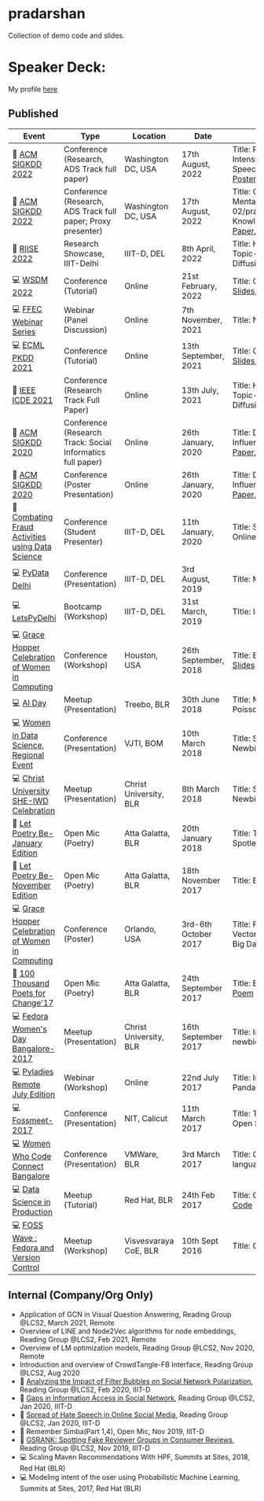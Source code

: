 # pradarshan
Collection of demo code and slides.

# Speaker Deck:
My profile [here](https://speakerdeck.com/_themessier)

## Published

|    Event        |   Type    | Location |  Date   |    Presentation Link   |
|-----------------|-----------|--------|--------|------------|
| :scroll: [ACM SIGKDD 2022](https://kdd.org/kdd2022/) | Conference (Research, ADS Track full paper) | Washington DC, USA | 17th August, 2022 | Title: Proactively Reducing the Hate Intensity of Online Posts via Hate Speech Normalization [Paper](https://dl.acm.org/doi/10.1145/3534678.3539161), [Slides](https://speakerdeck.com/_themessier/proactive-normalization-kdd2022), [Poster](https://github.com/sara-02/pradarshan/blob/master/KDD_Poster_Sarah.pdf) |
| :scroll: [ACM SIGKDD 2022](https://kdd.org/kdd2022/) | Conference (Research, ADS Track full paper; Proxy presenter) | Washington DC, USA | 17th August, 2022 | Title: Counseling Summarization Using Mental Healthhttps://github.com/sara-02/pradarshan/blob/master/README.md Knowledge Guided Utterance Filtering [Paper](https://dl.acm.org/doi/10.1145/3534678.3539187), [Poster](https://github.com/sara-02/pradarshan/blob/master/KDD_Poster_Aseem.pdf) |
| :scroll: [RIISE 2022](https://iiitd.ac.in/riise2022/) | Research Showcase, IIIT-Delhi | IIIT-D, DEL |  8th April, 2022 | Title: Hate is the New Infodemic: A Topic-aware Modeling of Hate Speech Diffusion on Twitter [Poster](https://github.com/sara-02/pradarshan/blob/master/Sarah_Masud_LCS2_RIISE22.jpg) |
| :computer: [WSDM 2022](https://www.wsdm-conference.org/2022/) | Conference (Tutorial) | Online | 21st February, 2022 | Title:  Combating Online Hate Speech [Slides](https://speakerdeck.com/_themessier/tutorial-on-combating-online-hate-speech), [Website](https://hatewash.github.io/) |
| :computer: [FFEC Webinar Series ](https://github.com/sara-02/pradarshan/blob/master/NARI_WIT.jpeg) | Webinar (Panel Discussion) | Online | 7th November, 2021 | Title: NARI: Women in Technology |
| :computer: [ECML PKDD 2021](https://2021.ecmlpkdd.org/) | Conference (Tutorial) | Online | 13th September, 2021 | Title:  Combating Online Hate Speech [Slides](https://speakerdeck.com/_themessier/tutorial-on-combating-online-hate-speech), [Website](https://hatewash.github.io/) |
| :scroll: [IEEE ICDE 2021](https://ieeexplore.ieee.org/xpl/conhome/9458599/proceeding) | Conference (Research Track Full Paper) | Online | 13th July, 2021 | Title: Hate is the New Infodemic: A Topic-aware Modeling of Hate Speech Diffusion on Twitter [Paper](https://ieeexplore.ieee.org/document/9458789), [Slides](https://speakerdeck.com/_themessier/icde-21-full-presentation), [Video](https://www.youtube.com/watch?v=4RJzBGIRqZk) |
| :scroll: [ACM SIGKDD 2020](https://www.kdd.org/kdd2020) | Conference (Research Track: Social Informatics full paper) | Online | 26th January, 2020 | Title: Deep Exogenous and Endogenous Influence Combination for Social Chatter [Paper](https://arxiv.org/abs/2006.07812), [Slides](https://speakerdeck.com/_themessier/kdd-full-presentation), [Video](https://www.youtube.com/watch?v=MWoNQvclpoo) |
| :scroll: [ACM SIGKDD 2020](https://www.kdd.org/kdd2020) | Conference (Poster Presentation) | Online | 26th January, 2020 | Title: Deep Exogenous and Endogenous Influence Combination for Social Chatter [Paper](https://arxiv.org/abs/2006.07812), [Slides](https://speakerdeck.com/_themessier/kdd2020-poster-promotion), [Video](https://www.youtube.com/watch?v=4SOmBmi8g3Y) |
| :scroll: [Combating Fraud Activities using Data Science](http://lcs2.iiitd.edu.in/cofad/) | Conference (Student Presenter) | IIIT-D, DEL | 11th January, 2020 | Title: Spotting Collective Behaviour of Online Frauds in Customer Review [Slides](https://speakerdeck.com/_themessier/spotting-collective-behaviour-of-online-frauds-in-customer-reviews) |
| :computer: [PyData Delhi](https://pydata.org/delhi2019/) | Conference (Presentation) | IIIT-D, DEL | 3rd August, 2019 | Title: Magic of Numpy [Slides](https://speakerdeck.com/_themessier/sarah-masud-pyd19), [Code](https://github.com/sara-02/pradarshan/blob/master/Numpy_PyData_DEL_2019.ipynb) |
| :computer: [LetsPyDelhi](https://twitter.com/DelhiLetspy) | Bootcamp (Workshop) | IIIT-D, DEL | 31st March, 2019 | TItle: Intro To ML, ML Handson [Code](https://github.com/sara-02/pradarshan/tree/master/IIIT_D) |
| :computer: [Grace Hopper Celebration of Women in Computing](https://ghc.anitaborg.org/) | Conference (Workshop) | Houston, USA | 26th September, 2018 | Title: Building Cloud Native Applications [Slides](https://speakerdeck.com/_themessier/building-cloud-native-applications) |
| :computer: [AI Day](https://www.meetup.com/Practical-Data-Science-Workshops-Bangalore/events/251361758/) | Meetup (Presentation) | Treebo, BLR | 30th June 2018 | Title: Matrix factorization: Gaussian vs Poisson Distribution [Slides](https://speakerdeck.com/_themessier/mf-gaussian-vs-poisson) |
| :computer: [Women in Data Science, Regional Event](https://sites.google.com/view/wids-mumbai/wids-mumbai-18) | Conference (Presentation) | VJTI, BOM | 10th March 2018 | Title: Seven Sins of a Data Science Newbie [Slides](https://speakerdeck.com/_themessier/seven-sins-of-data-science-newbie) |
| :computer: [Christ University SHE-IWD Celebration](https://github.com/sara-02/pradarshan/blob/master/IMG-20180308-WA0000.jpg) | Meetup (Presentation) | Christ University, BLR | 8th March 2018 | Title: Seven Sins of a Data Science Newbie [Slides](https://speakerdeck.com/_themessier/seven-sins-of-data-science-newbie) |
| :microphone: [Let Poetry Be-January Edition](https://www.facebook.com/letpoetrybe/) | Open Mic (Poetry) | Atta Galatta, BLR | 20th January 2018 | Title: The Eternal Sunshine Of The Spotless Mind [Poem](https://themessier.wordpress.com/2020/08/26/the-eternal-sunshine-of-the-spotless-mind/) |
| :microphone: [Let Poetry Be-November Edition](https://www.facebook.com/events/1086149611520187/) | Open Mic (Poetry) | Atta Galatta, BLR | 18th November 2017 | Title: Being One of Their Kind [Poem](https://themessier.wordpress.com/2017/11/25/being-one-of-their-kind/) |
| :computer: [Grace Hopper Celebration of Women in Computing](https://ghc.anitaborg.org/) | Conference (Poster) | Orlando, USA | 3rd-6th October 2017 | Title: Framework to Extract Context Vectors from Unstructured Data using Big Data Analytics [Poster](GHC_17_Poster.pdf) |
| :microphone: [100 Thousand Poets for Change'17](https://www.facebook.com/events/1920690724846838) | Open Mic (Poetry) | Atta Galatta, BLR | 24th September 2017 | Title: Be Careful What You Wish For [Poem](https://themessier.wordpress.com/2017/09/23/be-careful-what-you-wish-for/) |
| :computer: [Fedora Women's Day Bangalore-2017](https://fedoraproject.org/wiki/FWD_Bangalore_2017) | Meetup (Presentation) | Christ University, BLR | 16th September 2017 | Title: Introduction to Python Pandas for newbies [Slides](FWD_17_intro_to_pandas.ipynb) |
| :computer: [Pyladies Remote July Edition](https://www.eventbrite.com/e/introduction-to-data-wrangling-with-pandas-with-sarah-masud-tickets-35614660408) | Webinar (Workshop) | Online | 22nd July 2017 | Title: Introduction to Data Wrangling with Pandas (Intermediate Level) [Video](https://www.youtube.com/watch?v=XZW3mMkQzSg), [Code](https://github.com/sara-02/pradarshan/tree/master/pandas_basic) |
| :computer: [Fossmeet-2017](http://www.fossmeet.in/2017/public/#home) | Conference (Presentation) | NIT, Calicut | 11th March 2017 | Title: The Alice and Bob problem of Open Source Licenses [Slides](https://speakerdeck.com/_themessier/fossmeet17-sarah) |
| :computer: [Women Who Code Connect Bangalore](https://sites.google.com/view/wwcconnectindia) | Conference (Presentation) | VMWare, BLR | 3rd March 2017 | Title: Gremlin- The universal graph language [Slides](https://speakerdeck.com/_themessier/wwc-connect-blr) |
| :computer: [Data Science in Production](https://www.meetup.com/Practical-Data-Science-Workshops-Bangalore/events/237396439/) | Meetup (Tutorial) | Red Hat, BLR | 24th Feb 2017 | Title: Gremlin-python hands-on [Slides](https://speakerdeck.com/_themessier/data-science-in-production), [Code](https://github.com/sara-02/pradarshan/tree/master/gremlin_basic) |
| :computer: [FOSS Wave : Fedora and Version Control](https://www.facebook.com/events/1613713442259619/) | Meetup (Workshop) | Visvesvaraya CoE, BLR | 10th Sept 2016 | Title: Git and Github [Slides](https://speakerdeck.com/_themessier/git-and-github) |

## Internal (Company/Org Only)
- Application of GCN in Visual Question Answering, Reading Group @LCS2, March 2021, Remote 
- Overview of LINE and Node2Vec algorithms for node embeddings, Reading Group @LCS2, Feb 2021, Remote
- Overview of LM optimization models, Reading Group @LCS2, Nov 2020, Remote
- Introduction and overview of CrowdTangle-FB Interface, Reading Group @LCS2, Aug 2020 
- :scroll: [Analyzing the Impact of Filter Bubbles on Social Network Polarization](https://dl.acm.org/doi/abs/10.1145/3336191.3371825), Reading Group @LCS2, Feb 2020, IIIT-D
- :scroll: [Gaps in Information Access in Social Network](https://dl.acm.org/doi/10.1145/3308558.3313680), Reading Group @LCS2, Jan 2020, IIIT-D
- :scroll: [Spread of Hate Speech in Online Social Media](https://arxiv.org/abs/1812.01693), Reading Group @LCS2, Jan 2020, IIIT-D
- :microphone: Remember Simba(Part 1,4), Open Mic, Nov 2019, IIIT-D
- :scroll: [GSRANK: Spotting Fake Reviewer Groups in Consumer Reviews](https://dl.acm.org/doi/10.1145/2187836.2187863), Reading Group @LCS2, Nov 2019, IIIT-D
- :computer: Scaling Maven Recommendations With HPF, Summits at Sites, 2018, Red Hat (BLR)
- :computer: Modeling intent of the user using Probabilistic Machine Learning, Summits at Sites, 2017, Red Hat (BLR)
